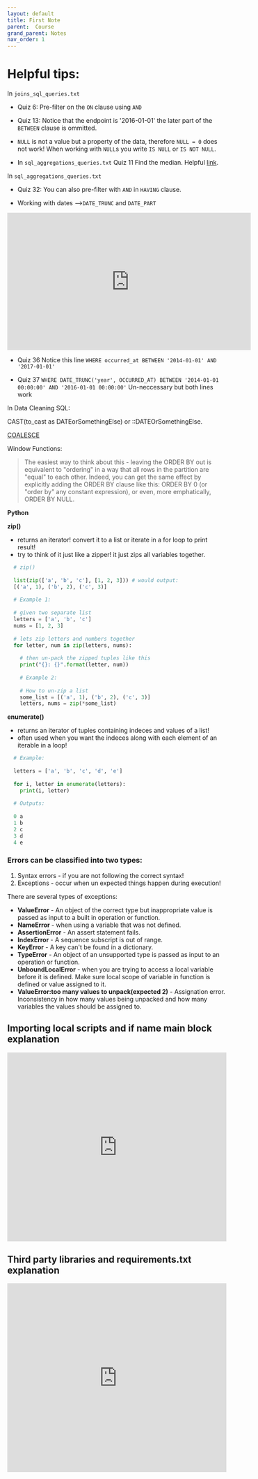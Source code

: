 ```yaml
---
layout: default
title: First Note
parent:  Course
grand_parent: Notes
nav_order: 1
---
```


# Helpful tips:

In `joins_sql_queries.txt` 
* Quiz 6: Pre-filter on the `ON` clause using `AND`
* Quiz 13: Notice that the endpoint is '2016-01-01' the later part of the `BETWEEN` clause is ommitted. 

* `NULL` is not a value but a property of the data, therefore `NULL = 0` does not work! When working with `NULL`s you write `IS NULL` or `IS NOT NULL`.
* In `sql_aggregations_queries.txt` Quiz 11 Find the median. Helpful [link](https://www.compose.com/articles/metrics-maven-meet-in-the-middle-median-in-postgresql/).

In `sql_aggregations_queries.txt`

* Quiz 32: You can also pre-filter with `AND` in `HAVING` clause.

* Working with dates -->`DATE_TRUNC` and `DATE_PART`
<iframe width="560" height="315" src="https://www.youtube.com/embed/UPWkDhW4cLI" frameborder="0" allow="accelerometer; autoplay; clipboard-write; encrypted-media; gyroscope; picture-in-picture" allowfullscreen></iframe>

* Quiz 36 Notice this line
`WHERE occurred_at BETWEEN '2014-01-01' AND '2017-01-01'`

* Quiz 37 
`WHERE DATE_TRUNC('year', OCCURRED_AT) BETWEEN '2014-01-01 00:00:00' AND '2016-01-01 00:00:00'`
Un-neccessary but both lines work

In Data Cleaning SQL:

CAST(to_cast as DATEorSomethingElse) or ::DATEOrSomethingElse.

[COALESCE](https://youtu.be/86vgu-ECBCQ?t=28)

Window Functions:

>The easiest way to think about this - leaving the ORDER BY out is equivalent to "ordering" in a way that all rows in the partition are "equal" to each other. Indeed, you can get the same effect by explicitly adding the ORDER BY clause like this: ORDER BY 0 (or "order by" any constant expression), or even, more emphatically, ORDER BY NULL.

**Python**

**zip()**

* returns an iterator! convert it to a list or iterate in a for loop to print result! 
* try to think of it just like a zipper! it just zips all variables together.

```python
  # zip()
  
  list(zip(['a', 'b', 'c'], [1, 2, 3])) # would output: 
  [('a', 1), ('b', 2), ('c', 3)] 
  
  # Example 1:
  
  # given two separate list
  letters = ['a', 'b', 'c']
  nums = [1, 2, 3]
  
  # lets zip letters and numbers together
  for letter, num in zip(letters, nums):
    
    # then un-pack the zipped tuples like this
    print("{}: {}".format(letter, num))
    
    # Example 2:
    
    # How to un-zip a list
    some_list = [('a', 1), ('b', 2), ('c', 3)]
    letters, nums = zip(*some_list)
```
**enumerate()**

* returns an iterator of tuples containing indeces and values of a list!
* often used when you want the indeces along with each element of an iterable in a loop!

```python
  # Example:
  
  letters = ['a', 'b', 'c', 'd', 'e']
  
  for i, letter in enumerate(letters):
    print(i, letter)
    
  # Outputs:
  
  0 a
  1 b
  2 c
  3 d
  4 e
```

### Errors can be classified into two types:
1. Syntax errors - if you are not following the correct syntax! 
2. Exceptions - occur when un expected things happen during execution!

There are several types of exceptions:

* **ValueError** - An object of the correct type but inappropriate value is passed as input to a built in operation or function.
* **NameError** - when using a variable that was not defined. 
* **AssertionError** - An assert statement fails.
* **IndexError** - A sequence subscript is out of range.
* **KeyError** - A key can't be found in a dictionary.
* **TypeError** - An object of an unsupported type is passed as input to an operation or function.
* **UnboundLocalError** - when you are trying to access a local variable before it is defined. Make sure local scope of variable in function is defined or value assigned to it. 
* **ValueError:too many values to unpack(expected 2)** - Assignation error. Inconsistency in how many values being unpacked and how many variables the values should be assigned to. 

## Importing local scripts and if name main block explanation

<iframe width="100%" height="433" src="https://www.youtube.com/embed/qjeSn6zZbR0" title="YouTube video player" frameborder="0" allow="accelerometer; autoplay; clipboard-write; encrypted-media; gyroscope; picture-in-picture" allowfullscreen></iframe>

## Third party libraries and requirements.txt explanation

<iframe width="100%" height="433" src="https://www.youtube.com/embed/epOze9gC6T4" title="YouTube video player" frameborder="0" allow="accelerometer; autoplay; clipboard-write; encrypted-media; gyroscope; picture-in-picture" allowfullscreen></iframe>

